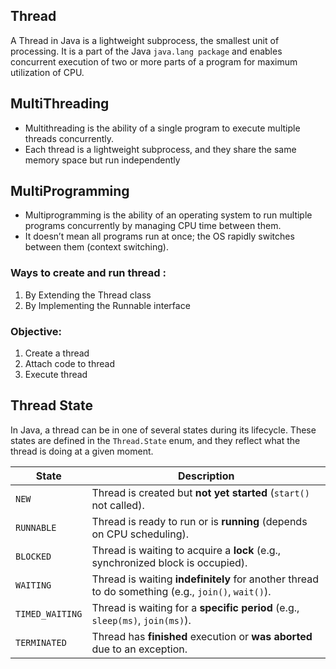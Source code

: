 ## Thread
A Thread in Java is a lightweight subprocess, the smallest unit of processing. It is a part of the Java ```java.lang package``` and enables concurrent execution of two or more parts of a program for maximum utilization of CPU.

## MultiThreading
- Multithreading is the ability of a single program to execute multiple threads concurrently.
- Each thread is a lightweight subprocess, and they share the same memory space but run independently

## MultiProgramming
- Multiprogramming is the ability of an operating system to run multiple programs concurrently by managing CPU time between them.
- It doesn’t mean all programs run at once; the OS rapidly switches between them (context switching).

### Ways to create and run thread :
1. By Extending the Thread class
2. By Implementing the Runnable interface

### Objective:
1. Create a thread
2. Attach code to thread
3. Execute thread

## Thread State
In Java, a thread can be in one of several states during its lifecycle. These states are defined in the ```Thread.State``` enum, and they reflect what the thread is doing at a given moment.

| State           | Description                                                                                       |
| --------------- | ------------------------------------------------------------------------------------------------- |
| `NEW`           | Thread is created but **not yet started** (`start()` not called).                                 |
| `RUNNABLE`      | Thread is ready to run or is **running** (depends on CPU scheduling).                             |
| `BLOCKED`       | Thread is waiting to acquire a **lock** (e.g., synchronized block is occupied).                   |
| `WAITING`       | Thread is waiting **indefinitely** for another thread to do something (e.g., `join()`, `wait()`). |
| `TIMED_WAITING` | Thread is waiting for a **specific period** (e.g., `sleep(ms)`, `join(ms)`).                      |
| `TERMINATED`    | Thread has **finished** execution or **was aborted** due to an exception.                         |

